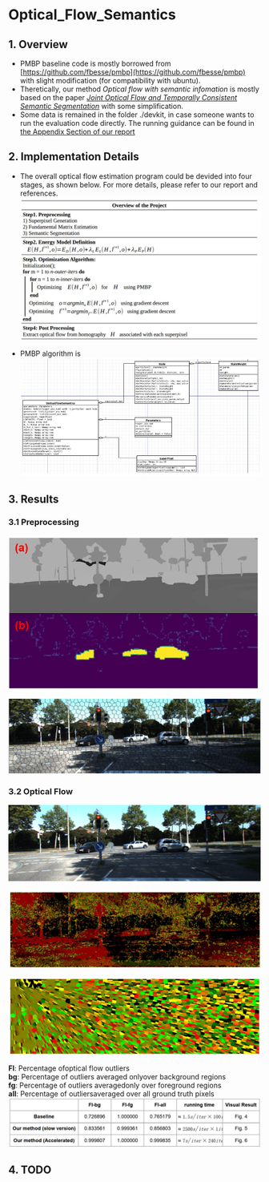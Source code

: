 # Optical_Flow_Semantics
## 1. Overview
* PMBP baseline code is mostly borrowed from [https://github.com/fbesse/pmbp](https://github.com/fbesse/pmbp) with slight modification (for compatibility with ubuntu).
* Theretically, our method *Optical flow with semantic infomation* is mostly based on the paper *[Joint Optical Flow and Temporally Consistent
Semantic Segmentation](https://link.springer.com/chapter/10.1007/978-3-319-46604-0_12)* with some simplification.
* Some data is remained in the folder ./devkit, in case someone wants to run the evaluation code directly. The running guidance can be found in [the Appendix Section of our report]()
## 2. Implementation Details
* The overall optical flow estimation program could be devided into four stages, as shown below. For more details, please refer to our report and references.\
![pseudo_code](https://github.com/panshim/Optical_Flow_Semantics/blob/main/description_docs/program%20structure.jpg?raw=true)

* PMBP algorithm is 
![PMBP_UML](https://github.com/panshim/Optical_Flow_Semantics/blob/main/description_docs/algorithm_diagram.jpg?raw=true)

## 3. Results
### 3.1 Preprocessing
![image_segmentation](https://github.com/panshim/Optical_Flow_Semantics/blob/main/description_docs/segmented_image.jpg?raw=true)

![super_pixel](https://github.com/panshim/Optical_Flow_Semantics/blob/main/description_docs/superpixel.jpg?raw=true)

### 3.2 Optical Flow
![image_dataset](https://github.com/panshim/Optical_Flow_Semantics/blob/main/description_docs/000010_10.png?raw=true)

![baseline](https://github.com/panshim/Optical_Flow_Semantics/blob/main/description_docs/baseline.jpg?raw=true)

![fast_result](https://github.com/panshim/Optical_Flow_Semantics/blob/main/description_docs/fast.jpg?raw=true)

**Fl**:  Percentage ofoptical flow outliers\
**bg**: Percentage of outliers averaged onlyover background regions\
**fg**: Percentage of outliers averagedonly over foreground regions\
**all**: Percentage of outliersaveraged over all ground truth pixels\
![result_table](https://github.com/panshim/Optical_Flow_Semantics/blob/main/description_docs/result.jpg?raw=true)

## 4. TODO

